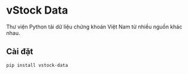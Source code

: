 # vStock Data

Thư viện Python tải dữ liệu chứng khoán Việt Nam từ nhiều nguồn khác nhau.

## Cài đặt

```bash
pip install vstock-data
